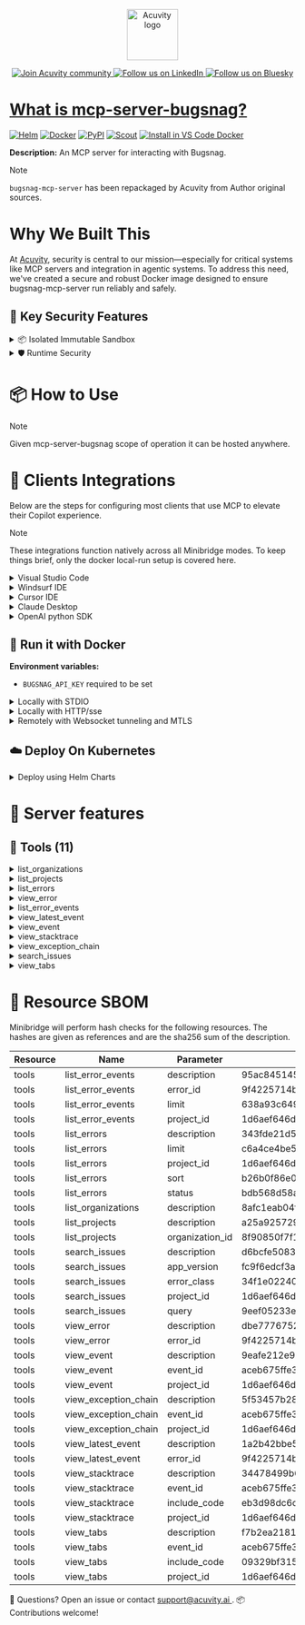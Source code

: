 <p align="center">
  <a href="https://acuvity.ai">
    <picture>
      <img src="https://mma.prnewswire.com/media/2544052/Acuvity__Logo.jpg" height="90" alt="Acuvity logo"/>
    </picture>
  </a>
</p>
<p align="center">
  <a href="https://discord.gg/BkU7fBkrNk">
    <img src="https://img.shields.io/badge/Acuvity-Join-7289DA?logo=discord&logoColor=fff" alt="Join Acuvity community" />
  </a>
<a href="https://www.linkedin.com/company/acuvity/">
    <img src="https://img.shields.io/badge/LinkedIn-Follow-7289DA" alt="Follow us on LinkedIn" />
  </a>
<a href="https://bsky.app/profile/acuvity.bsky.social">
    <img src="https://img.shields.io/badge/Bluesky-Follow-7289DA"?logo=bluesky&logoColor=fff" alt="Follow us on Bluesky" />
</p>


# What is mcp-server-bugsnag?

[![Helm](https://img.shields.io/badge/1.0.0-3775A9?logo=helm&label=Charts&logoColor=fff)](https://hub.docker.com/r/acuvity/mcp-server-bugsnag/tags/)
[![Docker](https://img.shields.io/docker/image-size/acuvity/mcp-server-bugsnag/1.1.0?logo=docker&logoColor=fff&label=1.1.0)](https://hub.docker.com/r/acuvity/mcp-server-bugsnag)
[![PyPI](https://img.shields.io/badge/1.1.0-3775A9?logo=pypi&logoColor=fff&label=bugsnag-mcp-server)](https://github.com/tgeselle/bugsnag-mcp)
[![Scout](https://img.shields.io/badge/Active-3775A9?logo=docker&logoColor=fff&label=Scout)](https://hub.docker.com/r/acuvity/mcp-server-fetch/)
[![Install in VS Code Docker](https://img.shields.io/badge/VS_Code-One_click_install-0078d7?logo=githubcopilot)](https://insiders.vscode.dev/redirect/mcp/install?name=mcp-server-bugsnag&config=%7B%22args%22%3A%5B%22run%22%2C%22-i%22%2C%22--rm%22%2C%22--read-only%22%2C%22-e%22%2C%22BUGSNAG_API_KEY%22%2C%22docker.io%2Facuvity%2Fmcp-server-bugsnag%3A1.1.0%22%5D%2C%22command%22%3A%22docker%22%7D)

**Description:** An MCP server for interacting with Bugsnag.

> [!NOTE]
> `bugsnag-mcp-server` has been repackaged by Acuvity from Author original sources.

# Why We Built This

At [Acuvity](https://acuvity.ai), security is central to our mission—especially for critical systems like MCP servers and integration in agentic systems.
To address this need, we've created a secure and robust Docker image designed to ensure bugsnag-mcp-server run reliably and safely.

## 🔐 Key Security Features

<details>
<summary>📦 Isolated Immutable Sandbox </summary>

- **Isolated Execution**: All tools run within secure, containerized sandboxes to enforce process isolation and prevent lateral movement.
- **Non-root by Default**: Enforces least-privilege principles, minimizing the impact of potential security breaches.
- **Read-only Filesystem**: Ensures runtime immutability, preventing unauthorized modification.
- **Version Pinning**: Guarantees consistency and reproducibility across deployments by locking tool and dependency versions.
- **CVE Scanning**: Continuously scans images for known vulnerabilities using [Docker Scout](https://docs.docker.com/scout/) to support proactive mitigation.
- **SBOM & Provenance**: Delivers full supply chain transparency by embedding metadata and traceable build information."
</details>

<details>
<summary>🛡️ Runtime Security</summary>

**Minibridge Integration**: [Minibridge](https://github.com/acuvity/minibridge) establishes secure Agent-to-MCP connectivity, supports Rego/HTTP-based policy enforcement 🕵️, and simplifies orchestration.

Minibridge includes built-in guardrails that protect MCP server integrity and detect suspicious behaviors in real-time.:

- **Integrity Checks**: Ensures authenticity with runtime component hashing.
- **Threat Detection & Prevention with built-in Rego Policy**:
  - Covert‐instruction screening: Blocks any tool description or call arguments that match a wide list of "hidden prompt" phrases (e.g., "do not tell", "ignore previous instructions", Unicode steganography).
  - Schema-key misuse guard: Rejects tools or call arguments that expose internal-reasoning fields such as note, debug, context, etc., preventing jailbreaks that try to surface private metadata.
  - Sensitive-resource exposure check: Denies tools whose descriptions - or call arguments - reference paths, files, or patterns typically associated with secrets (e.g., .env, /etc/passwd, SSH keys).
  - Tool-shadowing detector: Flags wording like "instead of using" that might instruct an assistant to replace or override an existing tool with a different behavior.
  - Cross-tool ex-filtration filter: Scans responses and tool descriptions for instructions to invoke external tools not belonging to this server.
  - Credential / secret redaction mutator: Automatically replaces recognised tokens formats with `[REDACTED]` in outbound content.

These controls ensure robust runtime integrity, prevent unauthorized behavior, and provide a foundation for secure-by-design system operations.
</details>


# 📦 How to Use


> [!NOTE]
> Given mcp-server-bugsnag scope of operation it can be hosted anywhere.

# 🧰 Clients Integrations

Below are the steps for configuring most clients that use MCP to elevate their Copilot experience.

> [!NOTE]
> These integrations function natively across all Minibridge modes.
> To keep things brief, only the docker local-run setup is covered here.

<details>
<summary>Visual Studio Code</summary>

To get started immediately, you can use the "one-click" link below:

[![Install in VS Code Docker](https://img.shields.io/badge/VS_Code-One_click_install-0078d7?logo=githubcopilot)](https://insiders.vscode.dev/redirect/mcp/install?name=mcp-server-bugsnag&config=%7B%22args%22%3A%5B%22run%22%2C%22-i%22%2C%22--rm%22%2C%22--read-only%22%2C%22-e%22%2C%22BUGSNAG_API_KEY%22%2C%22docker.io%2Facuvity%2Fmcp-server-bugsnag%3A1.1.0%22%5D%2C%22command%22%3A%22docker%22%7D)

## Global scope

Press `ctrl + shift + p` and type `Preferences: Open User Settings JSON` to add the following section:

```json
{
  "mcp": {
    "servers": {
      "acuvity-mcp-server-bugsnag": {
        "env": {
          "BUGSNAG_API_KEY": "TO_BE_SET"
        },
        "command": "docker",
        "args": [
          "run",
          "-i",
          "--rm",
          "--read-only",
          "-e",
          "BUGSNAG_API_KEY",
          "docker.io/acuvity/mcp-server-bugsnag:1.1.0"
        ]
      }
    }
  }
}
```

## Workspace scope

In your workspace create a file called `.vscode/mcp.json` and add the following section:

```json
{
  "servers": {
    "acuvity-mcp-server-bugsnag": {
      "env": {
        "BUGSNAG_API_KEY": "TO_BE_SET"
      },
      "command": "docker",
      "args": [
        "run",
        "-i",
        "--rm",
        "--read-only",
        "-e",
        "BUGSNAG_API_KEY",
        "docker.io/acuvity/mcp-server-bugsnag:1.1.0"
      ]
    }
  }
}
```

> To pass secrets you should use the `promptString` input type described in the [Visual Studio Code documentation](https://code.visualstudio.com/docs/copilot/chat/mcp-servers).

</details>

<details>
<summary>Windsurf IDE</summary>

In `~/.codeium/windsurf/mcp_config.json` add the following section:

```json
{
  "mcpServers": {
    "acuvity-mcp-server-bugsnag": {
      "env": {
        "BUGSNAG_API_KEY": "TO_BE_SET"
      },
      "command": "docker",
      "args": [
        "run",
        "-i",
        "--rm",
        "--read-only",
        "-e",
        "BUGSNAG_API_KEY",
        "docker.io/acuvity/mcp-server-bugsnag:1.1.0"
      ]
    }
  }
}
```

See [Windsurf documentation](https://docs.windsurf.com/windsurf/mcp) for more info.

</details>

<details>
<summary>Cursor IDE</summary>

Add the following JSON block to your mcp configuration file:
- `~/.cursor/mcp.json` for global scope
- `.cursor/mcp.json` for project scope

```json
{
  "mcpServers": {
    "acuvity-mcp-server-bugsnag": {
      "env": {
        "BUGSNAG_API_KEY": "TO_BE_SET"
      },
      "command": "docker",
      "args": [
        "run",
        "-i",
        "--rm",
        "--read-only",
        "-e",
        "BUGSNAG_API_KEY",
        "docker.io/acuvity/mcp-server-bugsnag:1.1.0"
      ]
    }
  }
}
```

See [cursor documentation](https://docs.cursor.com/context/model-context-protocol) for more information.

</details>
<details>

<summary>Claude Desktop</summary>

In the `claude_desktop_config.json` configuration file add the following section:

```json
{
  "mcpServers": {
    "acuvity-mcp-server-bugsnag": {
      "env": {
        "BUGSNAG_API_KEY": "TO_BE_SET"
      },
      "command": "docker",
      "args": [
        "run",
        "-i",
        "--rm",
        "--read-only",
        "-e",
        "BUGSNAG_API_KEY",
        "docker.io/acuvity/mcp-server-bugsnag:1.1.0"
      ]
    }
  }
}
```

See [Anthropic documentation](https://docs.anthropic.com/en/docs/agents-and-tools/mcp) for more information.
</details>

<details>
<summary>OpenAI python SDK</summary>

## Running locally

```python
async with MCPServerStdio(
    params={
        "env": {"BUGSNAG_API_KEY":"TO_BE_SET"},
        "command": "docker",
        "args": ["run","-i","--rm","--read-only","-e","BUGSNAG_API_KEY","docker.io/acuvity/mcp-server-bugsnag:1.1.0"]
    }
) as server:
    tools = await server.list_tools()
```

## Running remotely

```python
async with MCPServerSse(
    params={
        "url": "http://<ip>:<port>/sse",
    }
) as server:
    tools = await server.list_tools()
```

See [OpenAI Agents SDK docs](https://openai.github.io/openai-agents-python/mcp/) for more info.

</details>

## 🐳 Run it with Docker
**Environment variables:**
  - `BUGSNAG_API_KEY` required to be set


<details>
<summary>Locally with STDIO</summary>

In your client configuration set:

- command: `docker`
- arguments: `run -i --rm --read-only -e BUGSNAG_API_KEY docker.io/acuvity/mcp-server-bugsnag:1.1.0`

</details>

<details>
<summary>Locally with HTTP/sse</summary>

Simply run as:

```console
docker run -i --rm --read-only -e BUGSNAG_API_KEY docker.io/acuvity/mcp-server-bugsnag:1.1.0
```

Add `-p <localport>:8000` to expose the port.

Then on your application/client, you can configure to use something like:

```json
{
  "mcpServers": {
    "acuvity-mcp-server-bugsnag": {
      "url": "http://localhost:<localport>/sse",
    }
  }
}
```

You might have to use different ports for different tools.

</details>

<details>
<summary>Remotely with Websocket tunneling and MTLS </summary>

> This section assume you are familiar with TLS and certificates and will require:
> - a server certificate with proper DNS/IP field matching your tool deployment.
> - a client-ca used to sign client certificates

1. Start the server in `backend` mode
 - add an environment variable like `-e MINIBRIDGE_MODE=backend`
 - add the TLS certificates (recommended) through a volume let's say `/certs` ex (`-v $PWD/certs:/certs`)
 - instruct minibridge to use those certs with
   - `-e MINIBRIDGE_TLS_SERVER_CERT=/certs/server-cert.pem`
   - `-e MINIBRIDGE_TLS_SERVER_KEY=/certs/server-key.pem`
   - `-e MINIBRIDGE_TLS_SERVER_KEY_PASS=optional`
   - `-e MINIBRIDGE_TLS_SERVER_CLIENT_CA=/certs/client-ca.pem`

2. Start `minibridge` locally in frontend mode:
  - Get [minibridge](https://github.com/acuvity/minibridge) binary for your OS.

In your client configuration, Minibridge works like any other STDIO command.

Example for Claude Desktop:

```json
{
  "mcpServers": {
    "acuvity-mcp-server-bugsnag": {
      "command": "minibridge",
      "args": ["frontend", "--backend", "wss://<remote-url>:8000/ws", "--tls-client-backend-ca", "/path/to/ca/that/signed/the/server-cert.pem/ca.pem", "--tls-client-cert", "/path/to/client-cert.pem", "--tls-client-key", "/path/to/client-key.pem"]
    }
  }
}
```

That's it.

Of course there are plenty of other options that minibridge can provide.

Don't be shy to ask question either.

</details>

## ☁️ Deploy On Kubernetes

<details>
<summary>Deploy using Helm Charts</summary>

### Chart settings requirements

This chart requires some mandatory information to be installed.

**Mandatory Secrets**:
  - `BUGSNAG_API_KEY` secret to be set as secrets.BUGSNAG_API_KEY either by `.value` or from existing with `.valueFrom`

### How to install

You can inspect the chart:

```console
helm show chart oci://docker.io/acuvity/mcp-server-bugsnag --version 1.0.0-
````

You can inspect the values that you can configure:

```console
helm show values oci://docker.io/acuvity/mcp-server-bugsnag --version 1.0.0
````

Install with helm

```console
helm install mcp-server-bugsnag oci://docker.io/acuvity/mcp-server-bugsnag --version 1.0.0
```

From there your MCP server mcp-server-bugsnag will be reachable by default through `http/sse` from inside the cluster using the Kubernetes Service `mcp-server-bugsnag` on port `8000` by default. You can change that by looking at the `service` section of the `values.yaml` file.

### How to Monitor

The deployment will create a Kubernetes service with a `healthPort`, that is used for liveness probes and readiness probes. This health port can also be used by the monitoring stack of your choice and exposes metrics under the `/metrics` path.

See full charts [Readme](https://github.com/acuvity/mcp-servers-registry/tree/main/mcp-server-bugsnag/charts/mcp-server-bugsnag/README.md) for more details about settings.

</details>

# 🧠 Server features

## 🧰 Tools (11)
<details>
<summary>list_organizations</summary>

**Description**:

```
List available Bugsnag organizations
```

**Parameter**:

| Name | Type | Description | Required? |
|-----------|------|-------------|-----------|
</details>
<details>
<summary>list_projects</summary>

**Description**:

```
List projects in an organization
```

**Parameter**:

| Name | Type | Description | Required? |
|-----------|------|-------------|-----------|
| organization_id | string | Bugsnag organization ID | Yes
</details>
<details>
<summary>list_errors</summary>

**Description**:

```
List errors in a project with filtering options
```

**Parameter**:

| Name | Type | Description | Required? |
|-----------|------|-------------|-----------|
| limit | number | Maximum number of errors to return | No
| project_id | string | Bugsnag project ID | Yes
| sort | string | Sort order for errors | No
| status | string | Filter by error status | No
</details>
<details>
<summary>view_error</summary>

**Description**:

```
Get detailed information about a specific error
```

**Parameter**:

| Name | Type | Description | Required? |
|-----------|------|-------------|-----------|
| error_id | string | Bugsnag error ID | Yes
</details>
<details>
<summary>list_error_events</summary>

**Description**:

```
List events (occurrences) for a specific error
```

**Parameter**:

| Name | Type | Description | Required? |
|-----------|------|-------------|-----------|
| error_id | string | Bugsnag error ID | Yes
| limit | number | Maximum number of events to return | No
| project_id | string | Bugsnag project ID | Yes
</details>
<details>
<summary>view_latest_event</summary>

**Description**:

```
View the latest event for an error
```

**Parameter**:

| Name | Type | Description | Required? |
|-----------|------|-------------|-----------|
| error_id | string | Bugsnag error ID | Yes
</details>
<details>
<summary>view_event</summary>

**Description**:

```
View detailed information about a specific event
```

**Parameter**:

| Name | Type | Description | Required? |
|-----------|------|-------------|-----------|
| event_id | string | Bugsnag event ID | Yes
| project_id | string | Bugsnag project ID | Yes
</details>
<details>
<summary>view_stacktrace</summary>

**Description**:

```
Extract and format stacktrace information from an event
```

**Parameter**:

| Name | Type | Description | Required? |
|-----------|------|-------------|-----------|
| event_id | string | Bugsnag event ID | Yes
| include_code | boolean | Include source code context if available | No
| project_id | string | Bugsnag project ID | Yes
</details>
<details>
<summary>view_exception_chain</summary>

**Description**:

```
View the full chain of exceptions for an event
```

**Parameter**:

| Name | Type | Description | Required? |
|-----------|------|-------------|-----------|
| event_id | string | Bugsnag event ID | Yes
| project_id | string | Bugsnag project ID | Yes
</details>
<details>
<summary>search_issues</summary>

**Description**:

```
Search for issues using various criteria
```

**Parameter**:

| Name | Type | Description | Required? |
|-----------|------|-------------|-----------|
| app_version | string | Filter by app version | No
| error_class | string | Filter by error class | No
| project_id | string | Bugsnag project ID | Yes
| query | string | Search query | No
</details>
<details>
<summary>view_tabs</summary>

**Description**:

```
View all event data tabs including app, device, user, request, breadcrumbs, metadata, and stacktrace
```

**Parameter**:

| Name | Type | Description | Required? |
|-----------|------|-------------|-----------|
| event_id | string | Bugsnag event ID | Yes
| include_code | boolean | Include source code context in stacktrace if available | No
| project_id | string | Bugsnag project ID | Yes
</details>


# 🔐 Resource SBOM

Minibridge will perform hash checks for the following resources. The hashes are given as references and are the sha256 sum of the description.

| Resource | Name | Parameter | Hash |
|-----------|------|------|------|
| tools | list_error_events | description | 95ac8451451be25e3b7e27dac898fa642c66b1700c5cdf484468c9ddbb973ee6 |
| tools | list_error_events | error_id | 9f4225714bc44a8c55c2813c4140538451ad9f31ef7be2671a52519ba55b05bb |
| tools | list_error_events | limit | 638a93c649b59360158a5be8a53da904c181d6c7911ba09da7b827febdc1c939 |
| tools | list_error_events | project_id | 1d6aef646d3e586b39cef35615f094d8b6afced62f9037125c7d77245b5bc9bb |
| tools | list_errors | description | 343fde21d5ef61a6def43d08570a90cc3e320223c0702c7ace02ec6f68c6848c |
| tools | list_errors | limit | c6a4ce4be531e8abe4e8cf45c39169cafbf40248b465ca2a8f5b76d1d31592b3 |
| tools | list_errors | project_id | 1d6aef646d3e586b39cef35615f094d8b6afced62f9037125c7d77245b5bc9bb |
| tools | list_errors | sort | b26b0f86e0464ed8865f56f254fea435956e331f85685cb7c7ab5a7f4f35906f |
| tools | list_errors | status | bdb568d58ab98a5c2fd8342c9b0f4f14b673ffabdd64033485a42a46e2acefaa |
| tools | list_organizations | description | 8afc1eab04f56a9b4fdf6305f377aa96240e555e8e3916b5b8695b373ea713b1 |
| tools | list_projects | description | a25a925729c7debbd803810b21c2559d9ae36906eb9000e8f65d48f625ccfca2 |
| tools | list_projects | organization_id | 8f90850f7f18622ceb36614e8c069c8dd8353d2d1d5cba2a7faa2be3fc6534f2 |
| tools | search_issues | description | d6bcfe5083b67eb6fa9ed186eaffc68c733cd532fe7d062e852d4df759e565b6 |
| tools | search_issues | app_version | fc9f6edcf3a7752f37fb69ee272f675c87e5f10fe7d02bd10b548ffd383b5985 |
| tools | search_issues | error_class | 34f1e02240bd200e89ad6994eb8d45d58f7226eb43b99030c159ca938aee3f9a |
| tools | search_issues | project_id | 1d6aef646d3e586b39cef35615f094d8b6afced62f9037125c7d77245b5bc9bb |
| tools | search_issues | query | 9eef05233ecfc1fbcfe756aa79bd497fa20e58144012561b562b8856040f5100 |
| tools | view_error | description | dbe777675200bd5b7f376ca368e5e6a81a5fdce885d7f9b24cbc26c2f1bf87db |
| tools | view_error | error_id | 9f4225714bc44a8c55c2813c4140538451ad9f31ef7be2671a52519ba55b05bb |
| tools | view_event | description | 9eafe212e950a93be6089d71b93bad82cd952c3a63659002bede4f533a4ac51d |
| tools | view_event | event_id | aceb675ffe3fd6e9b5e401f5ffab6d3bc764f755c62e6f0c0497c85caef4d98c |
| tools | view_event | project_id | 1d6aef646d3e586b39cef35615f094d8b6afced62f9037125c7d77245b5bc9bb |
| tools | view_exception_chain | description | 5f53457b2818ea05716ee8d3bf8064834fa19c8834d03e0e4cfdede2dedd3b9f |
| tools | view_exception_chain | event_id | aceb675ffe3fd6e9b5e401f5ffab6d3bc764f755c62e6f0c0497c85caef4d98c |
| tools | view_exception_chain | project_id | 1d6aef646d3e586b39cef35615f094d8b6afced62f9037125c7d77245b5bc9bb |
| tools | view_latest_event | description | 1a2b42bbe55740f8c673eb2ce2040f3879974eb35b9049362d8c37cc05a04c2f |
| tools | view_latest_event | error_id | 9f4225714bc44a8c55c2813c4140538451ad9f31ef7be2671a52519ba55b05bb |
| tools | view_stacktrace | description | 34478499b6a4bd894d494bb0169d647958ea4d7e8d001fcad3f9a0c9e462fadc |
| tools | view_stacktrace | event_id | aceb675ffe3fd6e9b5e401f5ffab6d3bc764f755c62e6f0c0497c85caef4d98c |
| tools | view_stacktrace | include_code | eb3d98dc6c160ca4d6f25a2ca54a91832bf9cebfedb9520ff0fb3a0e7302e308 |
| tools | view_stacktrace | project_id | 1d6aef646d3e586b39cef35615f094d8b6afced62f9037125c7d77245b5bc9bb |
| tools | view_tabs | description | f7b2ea218184ab7be36e4c5064e4778fbfafd3f3e54b50ee5110ddf66e6547b9 |
| tools | view_tabs | event_id | aceb675ffe3fd6e9b5e401f5ffab6d3bc764f755c62e6f0c0497c85caef4d98c |
| tools | view_tabs | include_code | 09329bf315973856f11d898f676bd20fb93bc07e9e120232af626f0bfb41fabd |
| tools | view_tabs | project_id | 1d6aef646d3e586b39cef35615f094d8b6afced62f9037125c7d77245b5bc9bb |


💬 Questions? Open an issue or contact [ support@acuvity.ai ](mailto:support@acuvity.ai).
📦 Contributions welcome!
